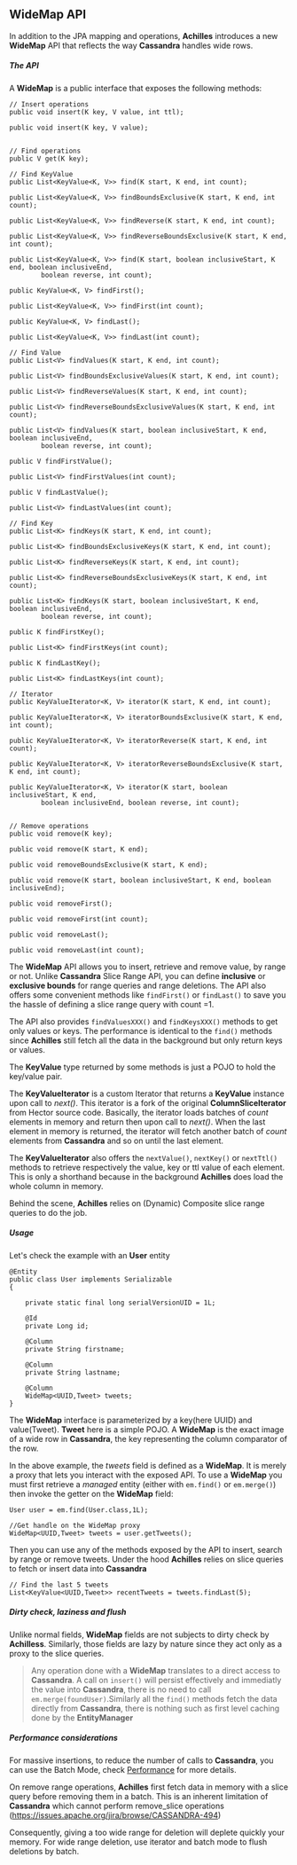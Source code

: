 ## WideMap API


 In addition to the JPA mapping and operations, **Achilles** introduces a new **WideMap** API that reflects the way **Cassandra** 
 handles wide rows.

##### The API
 
 A **WideMap** is a public interface that exposes the following methods:
 
	// Insert operations
	public void insert(K key, V value, int ttl);

	public void insert(K key, V value);
	
	
	// Find operations
	public V get(K key);

	// Find KeyValue
	public List<KeyValue<K, V>> find(K start, K end, int count);

	public List<KeyValue<K, V>> findBoundsExclusive(K start, K end, int count);

	public List<KeyValue<K, V>> findReverse(K start, K end, int count);

	public List<KeyValue<K, V>> findReverseBoundsExclusive(K start, K end, int count);

	public List<KeyValue<K, V>> find(K start, boolean inclusiveStart, K end, boolean inclusiveEnd,
			boolean reverse, int count);

	public KeyValue<K, V> findFirst();

	public List<KeyValue<K, V>> findFirst(int count);

	public KeyValue<K, V> findLast();

	public List<KeyValue<K, V>> findLast(int count);

	// Find Value
	public List<V> findValues(K start, K end, int count);

	public List<V> findBoundsExclusiveValues(K start, K end, int count);

	public List<V> findReverseValues(K start, K end, int count);

	public List<V> findReverseBoundsExclusiveValues(K start, K end, int count);

	public List<V> findValues(K start, boolean inclusiveStart, K end, boolean inclusiveEnd,
			boolean reverse, int count);

	public V findFirstValue();

	public List<V> findFirstValues(int count);

	public V findLastValue();

	public List<V> findLastValues(int count);

	// Find Key
	public List<K> findKeys(K start, K end, int count);

	public List<K> findBoundsExclusiveKeys(K start, K end, int count);

	public List<K> findReverseKeys(K start, K end, int count);

	public List<K> findReverseBoundsExclusiveKeys(K start, K end, int count);

	public List<K> findKeys(K start, boolean inclusiveStart, K end, boolean inclusiveEnd,
			boolean reverse, int count);

	public K findFirstKey();

	public List<K> findFirstKeys(int count);

	public K findLastKey();

	public List<K> findLastKeys(int count);
	
	// Iterator
	public KeyValueIterator<K, V> iterator(K start, K end, int count);

	public KeyValueIterator<K, V> iteratorBoundsExclusive(K start, K end, int count);

	public KeyValueIterator<K, V> iteratorReverse(K start, K end, int count);

	public KeyValueIterator<K, V> iteratorReverseBoundsExclusive(K start, K end, int count);

	public KeyValueIterator<K, V> iterator(K start, boolean inclusiveStart, K end,
			boolean inclusiveEnd, boolean reverse, int count);

			
	// Remove operations		
	public void remove(K key);

	public void remove(K start, K end);

	public void removeBoundsExclusive(K start, K end);

	public void remove(K start, boolean inclusiveStart, K end, boolean inclusiveEnd);

	public void removeFirst();

	public void removeFirst(int count);
	
	public void removeLast();

	public void removeLast(int count);	

 The **WideMap** API allows you to insert, retrieve and remove value, by range or not. Unlike **Cassandra** Slice Range
 API, you can define **inclusive** or **exclusive bounds** for range queries and range deletions. The API also offers
 some convenient methods like `findFirst()` or `findLast()` to save you the hassle of defining a slice range query with count
 =1.
 
 The API also provides `findValuesXXX()` and `findKeysXXX()` methods to get only values or keys. The performance is identical
 to the `find()` methods since **Achilles** still fetch all the data in the background but only return keys or values.

 The **KeyValue** type returned by some methods is just a POJO to hold the key/value pair.

 The **KeyValueIterator** is a custom Iterator that returns a **KeyValue** instance upon call to *next()*. This iterator
 is a fork of the original **ColumnSliceIterator** from Hector source code. Basically, the iterator loads batches of *count*
 elements in memory and return then upon call to *next()*. When the last element in memory is returned, the iterator will
 fetch another batch of *count* elements from **Cassandra** and so on until the last element.
 
 The **KeyValueIterator** also offers the `nextValue()`, `nextKey()` or `nextTtl()` methods to retrieve respectively the value,
 key or ttl value of each element. This is only a shorthand because in the background **Achilles** does load the whole
 column in memory.
 
 Behind the scene, **Achilles** relies on (Dynamic) Composite slice range queries to do the job.
 
##### Usage 

 Let's check the example with an **User** entity
 
    @Entity 
	public class User implements Serializable
	{

		private static final long serialVersionUID = 1L;

		@Id
		private Long id;

		@Column
		private String firstname;

		@Column
		private String lastname; 
		
		@Column
		WideMap<UUID,Tweet> tweets;
	}		

 The **WideMap** interface is parameterized by a key(here UUID) and value(Tweet). **Tweet** here is a simple POJO. A 
 **WideMap** is the exact image of a wide row in **Cassandra**, the key representing the column comparator of the row.
 
 In the above example, the *tweets* field is defined as a **WideMap**. It is merely a proxy that lets you interact
 with the exposed API. To use a **WideMap** you must first retrieve a *managed* entity (either with `em.find()` or 
 `em.merge()`) then invoke the getter on the **WideMap** field:
 
	User user = em.find(User.class,1L);
	
	//Get handle on the WideMap proxy
	WideMap<UUID,Tweet> tweets = user.getTweets();
	
 Then you can use any of the methods exposed by the API to insert, search by range or remove tweets. Under the hood
 **Achilles** relies on slice queries to fetch or insert data into **Cassandra** 
 

	// Find the last 5 tweets
	List<KeyValue<UUID,Tweet>> recentTweets = tweets.findLast(5);
 
##### Dirty check, laziness and flush  
 
 Unlike normal fields, **WideMap** fields are not subjects to dirty check by **Achilless**. Similarly, those fields are
 lazy by nature since they act only as a proxy to the slice queries.
 
>	Any operation done with a **WideMap** translates to a direct access to **Cassandra**. A call on `insert()` will persist
	effectively and immediatly the value into **Cassandra**, there is no need to call `em.merge(foundUser)`.Similarly all 
	the `find()` methods fetch the data directly from **Cassandra**, there is nothing such as first level caching done by 
	the **EntityManager**


##### Performance considerations
	
 For massive insertions, to reduce the number of calls to **Cassandra**, you can use the Batch Mode, check [Performance][perf]
 for more details.
 
 On remove range operations, **Achilles** first fetch data in memory with a slice query before removing them in a batch. This
 is an inherent limitation of **Cassandra** which cannot perform remove_slice operations (https://issues.apache.org/jira/browse/CASSANDRA-494)
 
 Consequently, giving a too wide range for deletion will deplete quickly your memory. For wide range deletion, use iterator 
 and batch mode to flush deletions by batch.
 
[perf]:  /documentation/performance.markdown